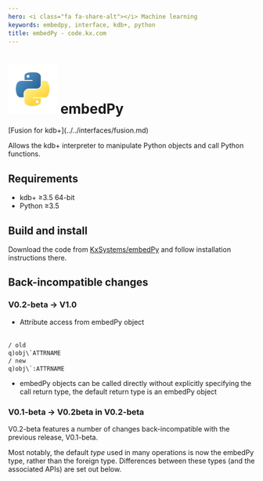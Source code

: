 ```yaml
---
hero: <i class="fa fa-share-alt"></i> Machine learning 
keywords: embedpy, interface, kdb+, python
title: embedPy - code.kx.com
---
```


# ![Python](../../interfaces/img/python.png) embedPy


<div class="fusion" markdown="1">
<i class="fab fa-superpowers"></i> [Fusion for kdb+](../../interfaces/fusion.md)
</div>

Allows the kdb+ interpreter to manipulate Python objects and call Python functions.


## Requirements

-   kdb+ ≥3.5 64-bit
-   Python ≥3.5


## Build and install

<i class="fa fa-download"></i> Download the code from <i class="fab fa-github"></i> [KxSystems/embedPy](https://github.com/kxsystems/embedpy) and follow installation instructions there.


## Back-incompatible changes

### V0.2-beta -> V1.0

-   Attribute access from embedPy object 
<pre><code class="language-q">
/ old
q)obj\`ATTRNAME
/ new
q)obj\`:ATTRNAME
</code></pre>

-   embedPy objects can be called directly without explicitly specifying the call return type, the default return type is an embedPy object


### V0.1-beta -> V0.2beta in V0.2-beta

V0.2-beta features a number of changes back-incompatible with the previous release, V0.1-beta. 

Most notably, the default _type_ used in many operations is now the embedPy type, rather than the foreign type. Differences between these types (and the associated APIs) are set out below. 



